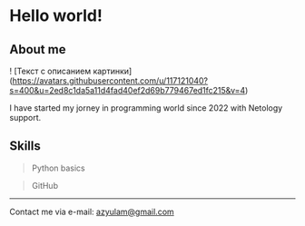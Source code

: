 # Hello world! 


## About me

! [Текст с описанием картинки] (https://avatars.githubusercontent.com/u/117121040?s=400&u=2ed8c1da5a11d4fad40ef2d69b779467ed1fc215&v=4)

I have started my jorney in programming world since 2022 with Netology support.

## Skills

> Python basics

> GitHub

******

Contact me via e-mail: azyulam@gmail.com